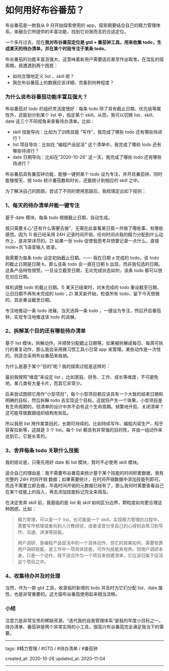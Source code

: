 # 如何用好布谷番茄？

布谷番茄是一款我从 9 月开始探索使用的 app，探索期要结合自己的精力管理体系，来融合它所提供的丰富功能，找到它对我而言的合适定位。

一个多月过去，现在**我对布谷番茄定位是 gtd + 番茄钟工具，用来收集 todo，生成某天的待办清单，并在某个时段专注于某条 todo**。

布谷番茄的功能丰富且强大，这意味着新用户需要适应甚至作出取舍。在混乱的探索期，我遭遇到两个困惑：

- 如何合理地定义 list 、skill 呢？
- 我在布谷番茄上的数据应该详细、完备到何种程度？

### 为什么说布谷番茄功能丰富且强大？

布谷番茄对 todo 的组织灵活度很好：每条 todo 除了具有截止日期、优先级等属性外，还能划分到某个 list 中，指定某个 skill。从而，我可以切换 list、skill、date 这三个不同视角来查看待办清单。比如：

- skill 技能导向：比如为了训练技能 “写作”，我完成了哪些 todo 还有哪些待进行？
- list 项目导向：比如在 “编程产品促活” 这个清单中，我完成了哪些 todo 还有哪些待进行？
- date 日期导向：比如在“2020-10-26” 这一天，我完成了哪些 todo 还有哪些待进行？

布谷番茄具有番茄钟功能，能够一键把某个 todo 设为专注，并开启番茄钟，同时能够按天、按 todo 统计番茄数和时长，还能统计到相应的 skill 之中。

为了解决自己的困惑，尝试了不同的使用思路后，我梳理定出如下规则：

### 1、每天的待办清单并能一键专注

基于 date 模块，每条 todo 根据截止日期，自动生成。

我只需要关心“还有什么需要去做”，无需在此查看某日我一共做了哪些事、有哪些感悟。因为 1) 我已经采用 24H 记录时间开销，任何时间点我的精力分配到什么动作上，是非常详尽的。2) 如果一张 todo 促使我思考并想要记录一点什么，直接 inote+讯飞语音输入 收录。

我需要为每条 todo 设定初始截止日期。—— 我在日期 a 完成的 todo，该 todo 的截止日期是日期 b，那么该条 todo 会一直在日期 b 出现，而非我勾选的日期。这条产品特性很赞。一旦设立截至日期，无论完成状态如何，该条 todo 都可以放在对应日期。

择机调整 todo 的截止日期。1) 某天已结束时，对未完成的 todo 重设截至日期，让旧日期不再有未完成的 todo；2) 某天新开始，检查所有 todo，留下今天想做的，其余重设截至日期。

专注地推动一条 todo 进展。当天选择一条 todo ，一键设为专注，然后开启番茄钟，实现专注地推送该 todo 的进展。

### 2、拆解某个目的还有哪些待办清单

基于 list 模块，拆解动作，并顺势分配截止日期等。如果被拆解成每日、每周可执行的重复动作，那么我会采用微习惯工具小日常 app 来管理。某些动作是一次性的，则适合采用布谷番茄来收纳。

为什么是基于某个“目的”呢？我的探索过程是这样的：

最初我按照“维度”来设定 list ，比如家庭、财务、工作、成长等维度，不可避免地，某几类有大量卡片，而其它非常少。

后来我试图把它用作“小型项目”，每个小型项目都应该具有一个大致的结束日期和明确的目标，然后拆解 todo 去实现这个目标。这就将产生一个效果，小型项目是有生命周期的，但清单的设计中并不会有这个生命周期。频繁地开启、关闭清单？这可能导致数据组织结构有些乱。

所以我把 list 用作某类目的，长期可持续的。比如持续写作、编程内容生产、知乎获客拉新等，这就是 3 个 list。每个 list 都具有非常强的目的性，并由一组动作来达到它。它是长青的。

### 3、舍弃每条 todo 关联什么技能

我的结论是，只需先用好 date 和 list 模块，暂时不必使用 skill 模块。

适合自己的理由是：我不需要布谷番茄来统计基于某个技能的时间积累数据，我有完整的 24H 时间开销 数据；如果需要统计，在时间开销数据中添加技能列即可。而且不需要立即去做，毕竟时间开销的元数据已经有了，那么我何时需要查看自己在某个技能上的投入，再去添加技能标记完全来得及。

在决定舍弃 skill 前，我面临的是 list 和 skill 如何区分边界，颗粒度如何更合理这种困惑。比如：

> 精力管理，可以是一个 list，也可能是一个 skill。实现精力管理的过程中，需要写作梳理或者向别人讨教经验，或者语音分享自己的心得则会练习到写作、沟通、讲演等技能。
> 
> 用户调研，是编程产品促活中的一个具体动作，但它的效果如何，需要依靠用户调研技能，是工作中一项具体技能，可作为技能来培养。但用户调研本身，只是一个动作，就不适合作为一个项目来创建清单。它应该归属于促活这个项目之中。

### 4、收集待办并及时处理

当然，作为一款 gtd 工具，收录临时新增的 todo 并及时为它们分配 list、date 属性，也是非常重要的。这方面布谷番茄使用起来相当流畅。

### 小结

注意力是非常宝贵的稀缺资源，“迭代我的自我管理体系”是我的年度小目标之一。待办清单、番茄钟是两个非常实用的小工具，很高兴布谷番茄完全满足我当下的需要。

---

tags: #精力管理 / #GTD / #待办清单 / #番茄钟 

created_at: 2020-10-26
updated_at: 2020-11-04

---
